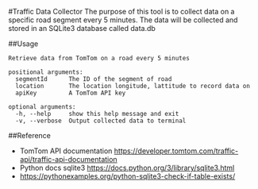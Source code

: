 #Traffic Data Collector
The purpose of this tool is to collect data on a specific road segment every 5 minutes.
The data will be collected and stored in an SQLite3 database called data.db


##Usage
```
Retrieve data from TomTom on a road every 5 minutes

positional arguments:
  segmentId      The ID of the segment of road
  location       The location longitude, lattitude to record data on
  apiKey         A TomTom API key

optional arguments:
  -h, --help     show this help message and exit
  -v, --verbose  Output collected data to terminal
```



##Reference 
- TomTom API documentation 
https://developer.tomtom.com/traffic-api/traffic-api-documentation
- Python docs sqlite3 https://docs.python.org/3/library/sqlite3.html
- https://pythonexamples.org/python-sqlite3-check-if-table-exists/